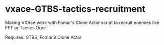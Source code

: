 vxace-GTBS-tactics-recruitment
==============================

Making VXAce work with Fomar's Clone Actor script to recruit enemies like FFT or Tactics Ogre

Requires: GTBS, Fomar's Clone Actor